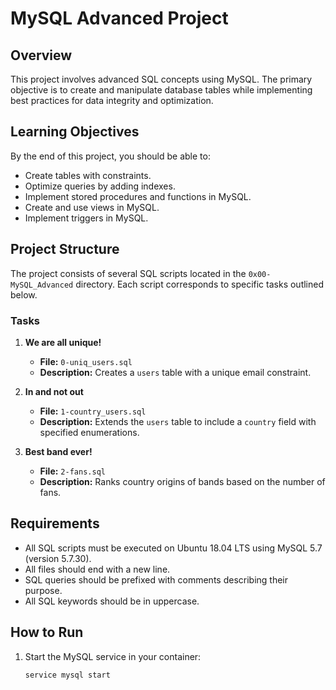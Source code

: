 # MySQL Advanced Project

## Overview

This project involves advanced SQL concepts using MySQL. The primary objective is to create and manipulate database tables while implementing best practices for data integrity and optimization.

## Learning Objectives

By the end of this project, you should be able to:
- Create tables with constraints.
- Optimize queries by adding indexes.
- Implement stored procedures and functions in MySQL.
- Create and use views in MySQL.
- Implement triggers in MySQL.

## Project Structure

The project consists of several SQL scripts located in the `0x00-MySQL_Advanced` directory. Each script corresponds to specific tasks outlined below.

### Tasks

1. **We are all unique!**
   - **File:** `0-uniq_users.sql`
   - **Description:** Creates a `users` table with a unique email constraint.

2. **In and not out**
   - **File:** `1-country_users.sql`
   - **Description:** Extends the `users` table to include a `country` field with specified enumerations.

3. **Best band ever!**
   - **File:** `2-fans.sql`
   - **Description:** Ranks country origins of bands based on the number of fans.

## Requirements

- All SQL scripts must be executed on Ubuntu 18.04 LTS using MySQL 5.7 (version 5.7.30).
- All files should end with a new line.
- SQL queries should be prefixed with comments describing their purpose.
- All SQL keywords should be in uppercase.

## How to Run

1. Start the MySQL service in your container:
   ```bash
   service mysql start
